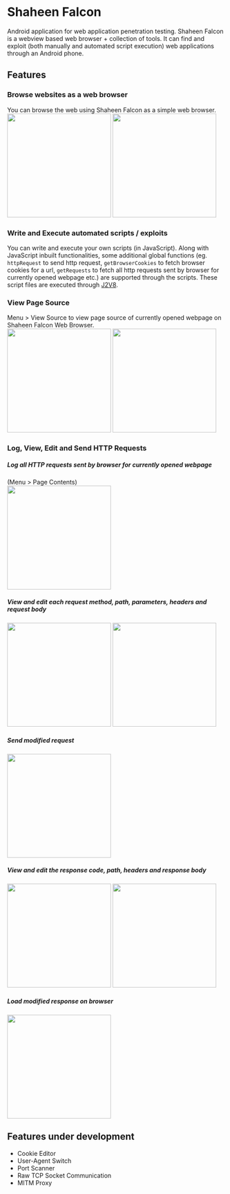 # Shaheen Falcon
Android application for web application penetration testing. Shaheen Falcon is a webview based web browser + collection of tools. It can find and exploit (both manually and automated script execution) web applications through an Android phone.

## Features

### Browse websites as a web browser
You can browse the web using Shaheen Falcon as a simple web browser.<br/>
<img src="/images/browse-web-1.png" width="240px" /> <img src="/images/browse-web-2.png" width="240px" />

### Write and Execute automated scripts / exploits
You can write and execute your own scripts (in JavaScript). Along with JavaScript inbuilt functionalities, some additional global functions (eg. `httpRequest` to send http request, `getBrowserCookies` to fetch browser cookies for a url, `getRequests` to fetch all http requests sent by browser for currently opened webpage etc.) are supported through the scripts. These script files are executed through [J2V8](https://github.com/eclipsesource/J2V8).

### View Page Source
Menu > View Source to view page source of currently opened webpage on Shaheen Falcon Web Browser.<br/>
<img src="/images/view-source-1.png" width="240px" /> <img src="/images/view-source-2.png" width="240px" />

### Log, View, Edit and Send HTTP Requests
##### Log all HTTP requests sent by browser for currently opened webpage
(Menu > Page Contents)<br/>
<img src="/images/log-view-edit-requests.png" width="240px" />

##### View and edit each request method, path, parameters, headers and request body
<img src="/images/log-view-edit-requests-2.png" width="240px" /> <img src="/images/log-view-edit-requests-3.png" width="240px" />

##### Send modified request
<img src="/images/log-view-edit-requests-4.png" width="240px" />

##### View and edit the response code, path, headers and response body
<img src="/images/view-edit-response-1.png" width="240px" /> <img src="/images/view-edit-response-3.png" width="240px" />

##### Load modified response on browser <br/>
<img src="/images/view-edit-response-4.png" width="240px" />

## Features under development
- Cookie Editor
- User-Agent Switch
- Port Scanner
- Raw TCP Socket Communication
- MITM Proxy
